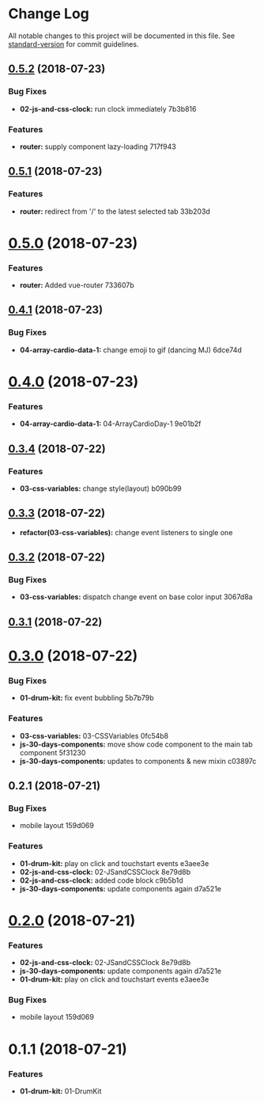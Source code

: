 # Change Log

All notable changes to this project will be documented in this file. See [standard-version](https://github.com/conventional-changelog/standard-version) for commit guidelines.

<a name="0.5.2"></a>
## [0.5.2](/compare/v0.5.1...v0.5.2) (2018-07-23)


### Bug Fixes

* **02-js-and-css-clock:** run clock immediately 7b3b816


### Features

* **router:** supply component lazy-loading 717f943



<a name="0.5.1"></a>
## [0.5.1](/compare/v0.5.0...v0.5.1) (2018-07-23)


### Features

* **router:** redirect from '/' to the latest selected tab 33b203d



<a name="0.5.0"></a>
# [0.5.0](/compare/v0.4.1...v0.5.0) (2018-07-23)


### Features

* **router:** Added vue-router 733607b



<a name="0.4.1"></a>
## [0.4.1](/compare/v0.4.0...v0.4.1) (2018-07-23)


### Bug Fixes

* **04-array-cardio-data-1:** change emoji to gif (dancing MJ) 6dce74d



<a name="0.4.0"></a>
# [0.4.0](/compare/v0.3.4...v0.4.0) (2018-07-23)


### Features

* **04-array-cardio-data-1:** 04-ArrayCardioDay-1 9e01b2f



<a name="0.3.4"></a>
## [0.3.4](/compare/v0.3.2...v0.3.4) (2018-07-22)


### Features

* **03-css-variables:** change style(layout) b090b99



<a name="0.3.3"></a>
## [0.3.3](/compare/v0.3.2...v0.3.3) (2018-07-22)

* **refactor(03-css-variables):** change event listeners to single one

<a name="0.3.2"></a>
## [0.3.2](/compare/v0.3.1...v0.3.2) (2018-07-22)


### Bug Fixes

* **03-css-variables:** dispatch change event on base color input 3067d8a



<a name="0.3.1"></a>
## [0.3.1](/compare/v0.3.0...v0.3.1) (2018-07-22)



<a name="0.3.0"></a>
# [0.3.0](/compare/v0.2.1...v0.3.0) (2018-07-22)


### Bug Fixes

* **01-drum-kit:** fix event bubbling 5b7b79b


### Features

* **03-css-variables:** 03-CSSVariables 0fc54b8
* **js-30-days-components:** move show code component to the main tab component 5f31230
* **js-30-days-components:** updates to components & new mixin c03897c



<a name="0.2.1"></a>
## 0.2.1 (2018-07-21)


### Bug Fixes

* mobile layout 159d069


### Features

* **01-drum-kit:** play on click and touchstart events e3aee3e
* **02-js-and-css-clock:** 02-JSandCSSClock 8e79d8b
* **02-js-and-css-clock:** added code block c9b5b1d
* **js-30-days-components:** update components again d7a521e



<a name="0.2.0"></a>
# [0.2.0](/compare/v0.1.1...v0.2.0) (2018-07-21)


### Features

* **02-js-and-css-clock:** 02-JSandCSSClock 8e79d8b
* **js-30-days-components:** update components again d7a521e
* **01-drum-kit:** play on click and touchstart events e3aee3e

### Bug Fixes

* mobile layout 159d069

<a name="0.2.0"></a>
# 0.1.1 (2018-07-21)


### Features

* **01-drum-kit:** 01-DrumKit
